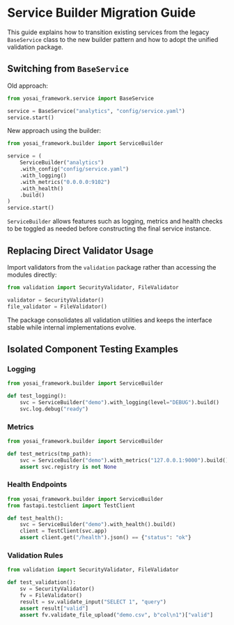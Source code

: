# Service Builder Migration Guide

This guide explains how to transition existing services from the
legacy `BaseService` class to the new builder pattern and how to adopt
the unified validation package.

## Switching from `BaseService`

Old approach:
```python
from yosai_framework.service import BaseService

service = BaseService("analytics", "config/service.yaml")
service.start()
```

New approach using the builder:
```python
from yosai_framework.builder import ServiceBuilder

service = (
    ServiceBuilder("analytics")
    .with_config("config/service.yaml")
    .with_logging()
    .with_metrics("0.0.0.0:9102")
    .with_health()
    .build()
)
service.start()
```

`ServiceBuilder` allows features such as logging, metrics and health
checks to be toggled as needed before constructing the final service
instance.

## Replacing Direct Validator Usage

Import validators from the `validation` package rather than accessing the
modules directly:

```python
from validation import SecurityValidator, FileValidator

validator = SecurityValidator()
file_validator = FileValidator()
```

The package consolidates all validation utilities and keeps the
interface stable while internal implementations evolve.

## Isolated Component Testing Examples

### Logging
```python
from yosai_framework.builder import ServiceBuilder

def test_logging():
    svc = ServiceBuilder("demo").with_logging(level="DEBUG").build()
    svc.log.debug("ready")
```

### Metrics
```python
from yosai_framework.builder import ServiceBuilder

def test_metrics(tmp_path):
    svc = ServiceBuilder("demo").with_metrics("127.0.0.1:9000").build()
    assert svc.registry is not None
```

### Health Endpoints
```python
from yosai_framework.builder import ServiceBuilder
from fastapi.testclient import TestClient

def test_health():
    svc = ServiceBuilder("demo").with_health().build()
    client = TestClient(svc.app)
    assert client.get("/health").json() == {"status": "ok"}
```

### Validation Rules
```python
from validation import SecurityValidator, FileValidator

def test_validation():
    sv = SecurityValidator()
    fv = FileValidator()
    result = sv.validate_input("SELECT 1", "query")
    assert result["valid"]
    assert fv.validate_file_upload("demo.csv", b"col\n1")["valid"]
```
